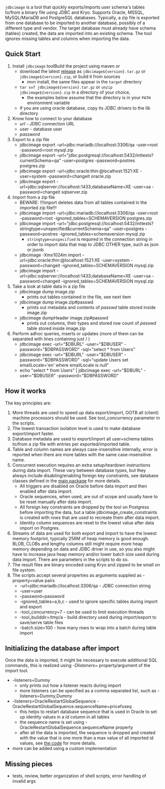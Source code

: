 `jdbcimage` is a tool that quickly exports/imports user schema's tables to/from a binary file using JDBC and Kryo. Supports Oracle, MSSQL, MySQL/MariaDB and PostgreSQL databases. 
Typically, a zip file is exported from one database to be imported to another database, possibly of a different type and vendor. 
The target database must already have schema (tables) created, the data are imported into an existing schema. 
The tool ignores missing tables and columns when importing the data.

## Quick Start 
1. Install `jdbcimage` toolBuild the project using maven or 
   * download the latest [release](https://github.com/sranka/jdbcimage/releases) as `jdbcimage${version}.tar.gz` or `jdbcimage${version}.zip`, or build it from sources
      * mvn install, the same files appear in the `target` directory 
   * `tar xvf jdbcimage${version}.tar.gz` or `unzip jdbcimage${version}.zip` in a directory of your choice, 
      * the examples below assume that the directory is in your `PATH` environment variable
   * if you are using oracle database, copy its JDBC drivers to the lib directory 
2. Know how to connect to your database
   * *url* - JDBC connection URL 
   * *user* - database user 
   * *password* 
3. Export to a zip file
   * jdbcimage export -url=jdbc:mariadb://localhost:3306/qa -user=root -password=root mysql.zip
   * jdbcimage export -url="jdbc:postgresql://localhost:5432/inttests?currentSchema=qa" -user=postgres -password=postres postgres.zip
   * jdbcimage export -url=jdbc:oracle:thin:@localhost:1521:XE -user=system -password=changeit oracle.zip
   * jdbcimage export -url=jdbc:sqlserver://localhost:1433;databaseName=XE -user=sa -password=changeit sqlserver.zip
4. Import from a zip file
   * BEWARE: !!!import deletes data from all tables contained in the imported zip file!!!
   * jdbcimage import -url=jdbc:mariadb://localhost:3306/qa -user=root -password=root -ignored_tables=SCHEMAVERSION postgres.zip
   * jdbcimage import -url="jdbc:postgresql://localhost:5432/inttests?stringtype=unspecified&currentSchema=qa" -user=postgres -password=postres -ignored_tables=schemaversion mysql.zip
      * `stringtype=unspecified` is required in the connection string in order to import data that map to JDBC OTHER type, such as json or jsonb  
   * jdbcimage -Xmx1024m import -url=jdbc:oracle:thin:@localhost:1521:XE -user=system -password=changeit -ignored_tables=SCHEMAVERSION mysql.zip
   * jdbcimage import -url=jdbc:sqlserver://localhost:1433;databaseName=XE -user=sa -password=changeit -ignored_tables=SCHEMAVERSION mysql.zip
5. Take a look at table data in a zip file
   * jdbcimage dump image.zip
      * prints out tables contained in the file, see next item
   * jdbcimage dump image.zip#passwd
      * prints out metadata and contents of _passwd_ table stored inside image.zip
   * jdbcimage dumpHeader image.zip#passwd
      * prints out columns, their types and stored row count of _passwd_ table stored inside image.zip
6. Perform adhoc queries, inserts or updates (more of them can be separated with lines containing just / )
   * jdbcimage exec -url="$DBURL" -user="$DBUSER" -password="$DBPASSWORD" -sql="select * from Users"
   * jdbcimage exec -url="$DBURL" -user="$DBUSER" -password="$DBPASSWORD" -sql="update Users set emailLocale='en' where emailLocale is null"
   * echo "select * from Users" | jdbcimage exec -url="$DBURL" -user="$DBUSER" -password="$DBPASSWORD"

## How it works
The key principles are:
1. More threads are used to speed up data export/import, OOTB all (client) 
machine processors should be used. See tool_concurrency parameter in the scripts.
1. The lowest transaction isolation level is used to make database export/import faster. 
1. Database metadata are used to export/import all user+schema tables to/from a zip file with entries 
per exported/imported table.
1. Table and column names are always case-insensitive internally, error is reported when there are more tables 
with the same case-insensitive name.
1. Concurrent execution requires an extra setup/teardown instructions during data import. 
These vary between database types, but they always include disabling/enabling foreign 
key constraints, see database classes defined in the [main package](https://github.com/sranka/jdbcimage/tree/master/src/main/java/io/github/sranka/jdbcimage/main) for more details.
   * All triggers are disabled on Oracle before data import and then enabled after data import.
   * Oracle sequences, when used, are out of scope and usually have to be reset manually after data import.
   * All foreign key constraints are dropped by the tool on Postgress before importing the data, but a table jdbcimage_create_constraints is created with rows that are used to recreate them after data import.  
   * Identity column sequences are reset to the lowest value after data import on Postgres.
1. Streams of data are used for both export and import to have the lowest memory footprint, typically 256M of heap 
memory is good enough. BLOB, CLOBs and lengthy columns still might require more heap memory depending on data
and JDBC driver in use, so you also might have to increase java heap memory and/or lower batch size used during 
data import. There are parameters in the scripts to do so.
1. The result files are binary encoded using Kryo and zipped to be small on file system.
1. The scripts accept several properties as arguments supplied as -property=value pairs
   * -url=jdbc:mariadb://localhost:3306/qa - JDBC connection string 
   * -user=user 
   * -password=password 
   * -ignored_tables=a,b,c - used to ignore specific tables during import and export 
   * -tool_concurrency=7 - can be used to limit execution threads
   * -tool_builddir=/tmp/a - build directory used during import/export to save/serve table files
   * -batch.size=100 - how many rows to wrap into a batch during table import

## Initializing the database after import
Once the data is imported, it might be necessary to execute additional SQL commands, this is realized using *-Dlisteners=* property/argument of the import tool.
  * -listeners=Dummy
     * only prints out how a listener reacts during import
     * more listeners can be specified as a comma separated list, such as  -listeners=Dummy,Dummy
  * -listeners=OracleRestartGlobalSequence -OracleRestartGlobalSequence.sequenceName=pricefxseq
     * this helps to restart database sequence that is used in Oracle to set up identity values in a *id* column in all tables
     * the sequence name is set using -OracleRestartGlobalSequence.sequenceName property
     * after all the data is imported, the sequence is dropped and created with the value that is one more than a max value of all imported id values, see [the code](src/main/java/io/github/sranka/jdbcimage/main/listener/OracleRestartGlobalSequenceListener.java) for more details.
  * more can be added using a custom implementation

## Missing pieces
* tests, review, better organization of shell scripts, error handling of invalid args
